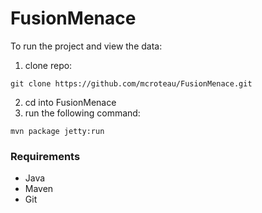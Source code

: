 # FusionMenace

To run the project and view the data:

1. clone repo: 
```
git clone https://github.com/mcroteau/FusionMenace.git
```
2. cd into FusionMenace
3. run the following command:
```
mvn package jetty:run
```

### Requirements
* Java
* Maven
* Git
